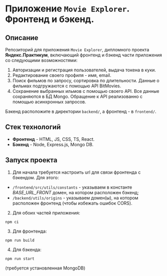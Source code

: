 # Приложение `Movie Explorer`. Фронтенд и бэкенд.

## Описание
Репозиторий для приложения `Movie Explorer`, дипломного проекта **Яндекс.Практикум**, включающий фронтенд и бэкенд части приложения со следующими возможностями: 
1. Авторизации и регистрация пользователей, выдача токена в куки.
2. Редактирование своего профиля - имя, email. 
3. Поиск фильмов по запросу, сортировка по длительности. Данные о фильмах подгружаются с помощью API BitMovies.
4. Сохранение выбранных ильмов с помощью своего API. 
Все данные сохраняются в БД Mongo. Обращение к API реализованно с помощью асинхронных запросов.

Бэкенд расположите в директории `backend/`, а фронтенд - в `frontend/`. 

## Стек технологий

* **Фронтенд** - HTML, JS, CSS, TS, React.
* **Бэкенд** - Node, Express.js, Mongo DB.
  
## Запуск проекта 

1. Для начала требуется настроить url для связи фронтенда с бэкендом.
Для этого:
* `/frontend/src/utils/constants` - указываем в константе *BASE_URL_FRONT* домен, на котором расположен бэкенд;
* `/backend/utils/origins` - указываем домен(ы), на котором расположен фронтенд (чтобы избежать ошибок CORS).

2. Для обоих частей приложения:
```
npm ci
```

3. Для фронтенда:
```
npm run build
```

4. Для бэкенда:
```
npm run start
```
(требуется установленная MongoDB)
